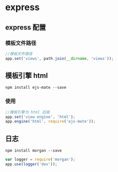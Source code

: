 # express

## express 配置

### 模板文件路径
```js
//模板文件路径
app.set('views', path.join(__dirname, 'views'));
```

## 模板引擎 html

    npm install ejs-mate --save

### 使用

```js
//模板引擎为 html 后缀
app.set('view engine', 'html');
app.engine('html', require('ejs-mate'));
```

## 日志

    npm install morgan --save

```js
var logger = require('morgan');
app.use(logger('dev'));
```




